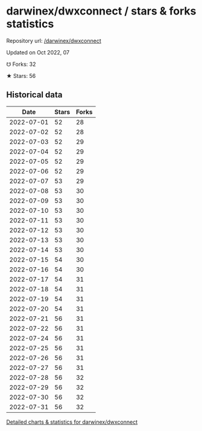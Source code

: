 # darwinex/dwxconnect / stars & forks statistics

Repository url: [/darwinex/dwxconnect](https://github.com/darwinex/dwxconnect)

Updated on Oct 2022, 07

☋ Forks: 32

★ Stars: 56

## Historical data
| Date | Stars | Forks |
|------|-------|-------|
| 2022-07-01 | 52 | 28 | 
| 2022-07-02 | 52 | 28 | 
| 2022-07-03 | 52 | 29 | 
| 2022-07-04 | 52 | 29 | 
| 2022-07-05 | 52 | 29 | 
| 2022-07-06 | 52 | 29 | 
| 2022-07-07 | 53 | 29 | 
| 2022-07-08 | 53 | 30 | 
| 2022-07-09 | 53 | 30 | 
| 2022-07-10 | 53 | 30 | 
| 2022-07-11 | 53 | 30 | 
| 2022-07-12 | 53 | 30 | 
| 2022-07-13 | 53 | 30 | 
| 2022-07-14 | 53 | 30 | 
| 2022-07-15 | 54 | 30 | 
| 2022-07-16 | 54 | 30 | 
| 2022-07-17 | 54 | 31 | 
| 2022-07-18 | 54 | 31 | 
| 2022-07-19 | 54 | 31 | 
| 2022-07-20 | 54 | 31 | 
| 2022-07-21 | 56 | 31 | 
| 2022-07-22 | 56 | 31 | 
| 2022-07-24 | 56 | 31 | 
| 2022-07-25 | 56 | 31 | 
| 2022-07-26 | 56 | 31 | 
| 2022-07-27 | 56 | 31 | 
| 2022-07-28 | 56 | 32 | 
| 2022-07-29 | 56 | 32 | 
| 2022-07-30 | 56 | 32 | 
| 2022-07-31 | 56 | 32 | 


[Detailed charts & statistics for darwinex/dwxconnect](https://reviewgithub.com/rep/darwinex/dwxconnect)
